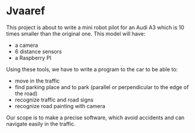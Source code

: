 # Jvaaref

This project is about to write a mini robot pilot for an Audi A3 which is 10 times smaller than the original one. This model will have:
*  a camera
*  6 distance sensors
*  a Raspberry PI

Using these tools, we have to write a program to the car to be able to:
*  move in the traffic
*  find parking place and to park (parallel or perpendicular to the edge of the road)
*  recognize traffic and road signs
*  recognize road painting with camera

Our scope is to make a precise software, which avoid accidents and can navigate easily in the traffic.

